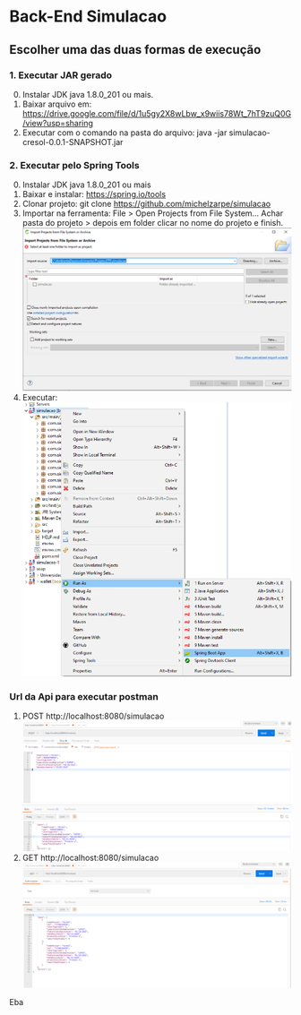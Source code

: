 # Back-End Simulacao
## Escolher uma das duas formas de execução

### 1. Executar JAR gerado
0. Instalar JDK java 1.8.0_201 ou mais.
1. Baixar arquivo em: https://drive.google.com/file/d/1u5gy2X8wLbw_x9wiis78Wt_7hT9zuQ0G/view?usp=sharing
2. Executar com o comando na pasta do arquivo: java -jar simulacao-cresol-0.0.1-SNAPSHOT.jar



### 2. Executar pelo Spring Tools
0. Instalar JDK java 1.8.0_201 ou mais
1. Baixar e instalar: https://spring.io/tools
2. Clonar projeto: git clone https://github.com/michelzarpe/simulacao
3. Importar na ferramenta: File > Open Projects from File System... Achar pasta do projeto > depois em folder clicar no nome do projeto e finish.
![Screenshot](import.PNG)
4. Executar:
![Screenshot](executar.png)


### Url da Api para executar postman
1. POST http://localhost:8080/simulacao
![Screenshot](postPostman.png)
2. GET http://localhost:8080/simulacao
![Screenshot](lista.png)


Eba